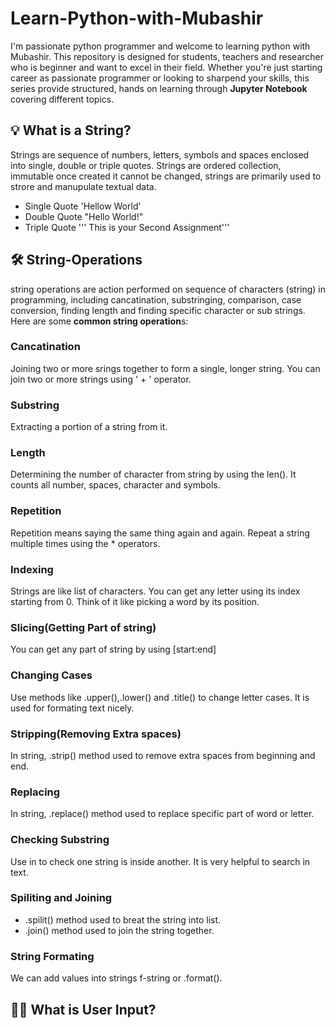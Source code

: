 # Learn-Python-with-Mubashir
I'm passionate python programmer and welcome to learning python with Mubashir. This repository is designed for students, teachers and researcher who is beginner and want to excel in their field. Whether you're just starting career as passionate programmer or looking to sharpend your skills, this series provide structured, hands on learning through **Jupyter Notebook** covering different topics.
## 💡 What is a String?
Strings are sequence of numbers, letters, symbols and spaces enclosed into single, double or triple quotes. Strings are ordered collection, immutable once created it cannot be changed, strings are primarily used to strore and manupulate textual data.
- Single Quote 'Hellow World'
- Double Quote "Hello World!"
- Triple Quote ''' This is your Second Assignment'''
## 🛠️ String-Operations
string operations are action performed on sequence of characters (string) in programming, including cancatination, substringing, comparison, case conversion, finding length and finding specific character or sub strings.
Here are some **common string operation**s:
### Cancatination
Joining two or more srings together to form a single, longer string. You can join two or more strings using ' + ' operator.
### Substring
Extracting a portion of a string from it.
### Length
Determining the number of character from string by using the len(). It counts all number, spaces, character and symbols.
### Repetition
Repetition means saying the same thing again and again. Repeat a string multiple times using the * operators.
### Indexing 
Strings are like list of characters. You can get any letter using its index starting from 0. Think of it like picking a word by its position.
### Slicing(Getting Part of string)
You can get any part of string by using [start:end]
### Changing Cases
Use methods like .upper(),.lower() and .title() to change letter cases. It is used for formating text nicely.
### Stripping(Removing Extra spaces)
In string, .strip() method used to remove extra spaces from beginning and end.
### Replacing
In string, .replace() method used to replace specific part of word or letter.
### Checking Substring
Use in to check one string is inside another. It is very helpful to search in text.
### Spiliting and Joining
- .spilit() method used to breat the string into list.
- .join() method used to join the string together.
### String Formating
We can add values into strings f-string or .format().
## 🧑‍💻 What is User Input?




